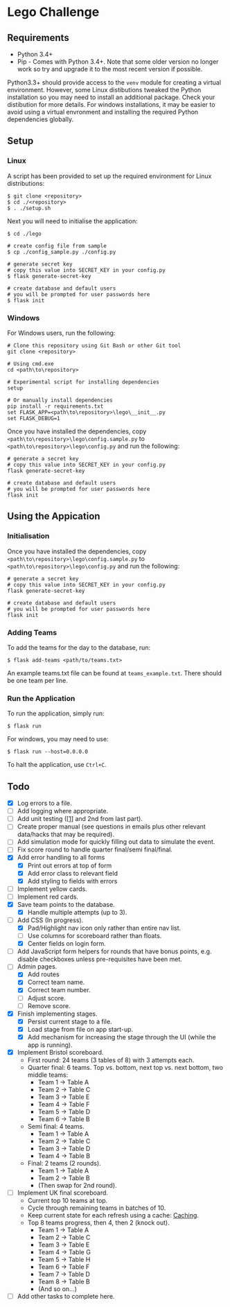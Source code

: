 # Lego Challenge
## Requirements
- Python 3.4+
- Pip - Comes with Python 3.4+. Note that some older version no longer work so try and upgrade it to the most recent version if possible.

Python3.3+ should provide access to the `venv` module for creating a virtual environment. However, some Linux distibutions tweaked the Python installation so you may need to install an additional
package. Check your distibution for more details. For windows installations, it may be easier to avoid using a virtual envronment and installing the required Python dependencies globally.

## Setup
### Linux
A script has been provided to set up the required environment for Linux distributions:
```
$ git clone <repository>
$ cd ./<repository>
$ . ./setup.sh
```

Next you will need to initialise the application:
```
$ cd ./lego

# create config file from sample
$ cp ./config_sample.py ./config.py

# generate secret key
# copy this value into SECRET_KEY in your config.py
$ flask generate-secret-key

# create database and default users
# you will be prompted for user passwords here
$ flask init
```

### Windows
For Windows users, run the following:
```
# Clone this repository using Git Bash or other Git tool
git clone <repository>

# Using cmd.exe
cd <path\to\repository>

# Experimental script for installing dependencies
setup

# Or manually install dependencies
pip install -r requirements.txt
set FLASK_APP=<path\to\repository>\lego\__init__.py
set FLASK_DEBUG=1
```

Once you have installed the dependencies, copy `<path\to\repository>\lego\config.sample.py` to `<path\to\repository>\lego\config.py` and run the following:
```
# generate a secret key
# copy this value into SECRET_KEY in your config.py
flask generate-secret-key

# create database and default users
# you will be prompted for user passwords here
flask init
```

## Using the Appication
### Initialisation
Once you have installed the dependencies, copy `<path\to\repository>\lego\config.sample.py` to `<path\to\repository>\lego\config.py` and run the following:
```
# generate a secret key
# copy this value into SECRET_KEY in your config.py
flask generate-secret-key

# create database and default users
# you will be prompted for user passwords here
flask init
```

### Adding Teams
To add the teams for the day to the database, run:
```
$ flask add-teams <path/to/teams.txt>
```
An example teams.txt file can be found at `teams_example.txt`. There should be one team per line.

### Run the Application
To run the application, simply run:
```
$ flask run
```

For windows, you may need to use:
```
$ flask run --host=0.0.0.0
```

To halt the application, use `Ctrl+C`.

## Todo
- [X] Log errors to a file.
- [ ] Add logging where appropriate.
- [ ] Add unit testing ([[1](https://blog.miguelgrinberg.com/post/the-flask-mega-tutorial-part-vii-unit-testing)] and 2nd from last part).
- [ ] Create proper manual (see questions in emails plus other relevant data/hacks that may be required).
- [ ] Add simulation mode for quickly filling out data to simulate the event.
- [ ] Fix score round to handle quarter final/semi final/final.
- [X] Add error handling to all forms
    - [X] Print out errors at top of form
    - [X] Add error class to relevant field
    - [X] Add styling to fields with errors
- [ ] Implement yellow cards.
- [ ] Implement red cards.
- [X] Save team points to the database.
    - [X] Handle multiple attempts (up to 3).
- [ ] Add CSS (In progress).
    - [X] Pad/Highlight nav icon only rather than entire nav list.
    - [ ] Use columns for scoreboard rather than floats.
    - [X] Center fields on login form.
- [ ] Add JavaScript form helpers for rounds that have bonus points, e.g. disable checkboxes unless pre-requisites have been met.
- [ ] Admin pages.
    - [X] Add routes
    - [X] Correct team name.
    - [X] Correct team number.
    - [ ] Adjust score.
    - [ ] Remove score.
- [X] Finish implementing stages.
    - [X] Persist current stage to a file.
    - [X] Load stage from file on app start-up.
    - [X] Add mechanism for increasing the stage through the UI (while the app is running).
- [X] Implement Bristol scoreboard.
    - First round: 24 teams (3 tables of 8) with 3 attempts each.
    - Quarter final: 6 teams. Top vs. bottom, next top vs. next bottom, two middle teams:
        - Team 1 -> Table A
        - Team 2 -> Table C
        - Team 3 -> Table E
        - Team 4 -> Table F
        - Team 5 -> Table D
        - Team 6 -> Table B
    - Semi final: 4 teams.
        - Team 1 -> Table A
        - Team 2 -> Table C
        - Team 3 -> Table D
        - Team 4 -> Table B
    - Final: 2 teams (2 rounds).
        - Team 1 -> Table A
        - Team 2 -> Table B
        - (Then swap for 2nd round).
- [ ] Implement UK final scoreboard.
    - Current top 10 teams at top.
    - Cycle through remaining teams in batches of 10.
    - Keep current state for each refresh using a cache: [Caching](http://flask.pocoo.org/docs/0.12/patterns/caching/).
    - Top 8 teams progress, then 4, then 2 (knock out).
        - Team 1 -> Table A
        - Team 2 -> Table C
        - Team 3 -> Table E
        - Team 4 -> Table G
        - Team 5 -> Table H
        - Team 6 -> Table F
        - Team 7 -> Table D
        - Team 8 -> Table B
        - (And so on...)
- [ ] Add other tasks to complete here.
